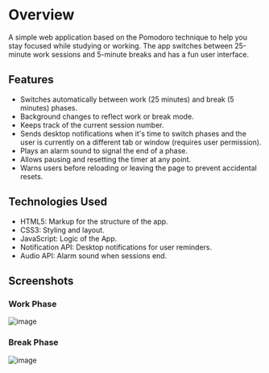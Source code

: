 # Overview
A simple web application based on the Pomodoro technique to help you stay focused while studying or working. The app switches between 25-minute work sessions and 5-minute breaks and has a fun user interface.

## Features

- Switches automatically between work (25 minutes) and break (5 minutes) phases.
- Background changes to reflect work or break mode.
- Keeps track of the current session number.
- Sends desktop notifications when it's time to switch phases and the user is currently on a different tab or window (requires user permission).
- Plays an alarm sound to signal the end of a phase.
- Allows pausing and resetting the timer at any point.
- Warns users before reloading or leaving the page to prevent accidental resets.

## Technologies Used

- HTML5: Markup for the structure of the app.
- CSS3: Styling and layout.
- JavaScript: Logic of the App.
- Notification API: Desktop notifications for user reminders.
- Audio API: Alarm sound when sessions end.

## Screenshots

### Work Phase
![image](https://github.com/user-attachments/assets/4f24b8ec-e7ab-4c1d-b9e9-936e3a9f80ce)


### Break Phase
![image](https://github.com/user-attachments/assets/f0be1fb2-31bc-4840-8ba4-828d5ce04cb0)


